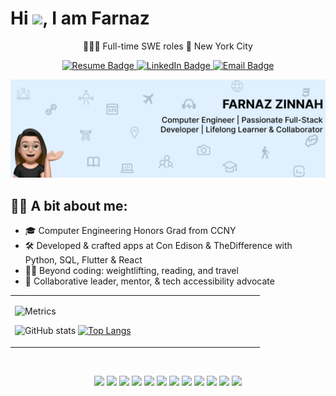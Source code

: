 <h1>Hi <img src="https://media.giphy.com/media/hvRJCLFzcasrR4ia7z/giphy.gif" width="25">, I am Farnaz</h1>


<p align="center">
🧘🏻‍♀️ Full-time SWE roles 📍 New York City  <br>


<p align="center">
  <a href="https://drive.google.com/file/d/1Ob2PkmUj22DiadrF4dFDjvHCkcD8Eoe9/view" target="_blank">
    <img src="https://img.shields.io/badge/Resume-brightgreen" alt="Resume Badge">
  </a>

  <a href="https://www.linkedin.com/in/farnaz-zinnah/" target="_blank">
    <img src="https://img.shields.io/badge/LinkedIn-orange" alt="LinkedIn Badge">
  </a>

  <a href="mailto:farnazsamia@gmail.com">
    <img src="https://img.shields.io/badge/Email-blueviolet" alt="Email Badge">
  </a>
</p>



<p align="center">
  <img src="https://github.com/fzinnah17/fzinnah17/blob/main/git.png" alt="My Banner"><br>
</p>


## 👩🏻 A bit about me: 
- 🎓 Computer Engineering Honors Grad from CCNY
- 🛠 Developed & crafted apps at Con Edison & TheDifference with Python, SQL, Flutter & React
- 🏋️‍♂️ Beyond coding: weightlifting, reading, and travel
- 📖 Collaborative leader, mentor, & tech accessibility advocate

<table>
  <tr>
    <td valign="top" width="50%">

![Metrics](https://metrics.lecoq.io/fzinnah17)

![GitHub stats](https://github-readme-stats.vercel.app/api?username=fzinnah17&show_icons=true&theme=radical&cache_seconds=0)
[![Top Langs](https://github-readme-stats.vercel.app/api/top-langs/?username=fzinnah17&layout=compact)](https://github.com/fzinnah17/github-readme-stats)

  </tr>
</table>

</br>
<p align="center" > 
    <img src="https://upload.wikimedia.org/wikipedia/commons/thumb/d/d9/Node.js_logo.svg/1200px-Node.js_logo.svg.png" width="60"/>
    <img src="https://cdn-icons-png.flaticon.com/512/2867/2867342.png" width="48"/>
    <img src="https://git-scm.com/images/logos/downloads/Git-Icon-1788C.png" width="48"/>
    <img src="https://github.githubassets.com/images/modules/logos_page/GitHub-Logo.png" width="70"/>
    <img src="https://msdynamicsnavashwinitripathi.files.wordpress.com/2021/01/docker_logo.png" width="48"/>
    <img src="https://static-00.iconduck.com/assets.00/postman-icon-497x512-beb7sy75.png" width="48"/>
    <img src="https://upload.wikimedia.org/wikipedia/commons/thumb/5/5c/AWS_Simple_Icons_AWS_Cloud.svg/2560px-AWS_Simple_Icons_AWS_Cloud.svg.png" width="60"/>
    <img src="https://cdn4.iconfinder.com/data/icons/google-i-o-2016/512/google_firebase-2-512.png" width="48"/>
    <img src="https://pbs.twimg.com/profile_images/1452637606559326217/GFz_P-5e_400x400.png" width="48"/>
    <img src="https://icons.veryicon.com/png/o/application/app-icon-7/jira-5.png" width="48"/>
    <img src="https://pipedream.com/s.v0/app_1YMhwo/logo/orig" width="48"/>
    <img src="https://quolum.com/blog/wp-content/uploads/2023/01/coverimage.png" width="90"/>
</p>